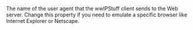 ﻿The name of the user agent that the wwIPStuff client sends to the Web server. Change this property if you need to emulate a specific browser like Internet Explorer or Netscape.